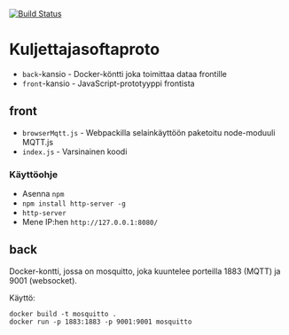 [![Build Status](https://travis-ci.org/STOP2/stop2.0-driver-client.svg?branch=master)](https://travis-ci.org/STOP2/stop2.0-driver-client)

# Kuljettajasoftaproto

- `back`-kansio - Docker-köntti joka toimittaa dataa frontille
- `front`-kansio - JavaScript-prototyyppi frontista

## front

- `browserMqtt.js` - Webpackilla selainkäyttöön paketoitu node-moduuli MQTT.js
- `index.js` - Varsinainen koodi

### Käyttöohje
- Asenna `npm`
- `npm install http-server -g`
- `http-server`
- Mene IP:hen `http://127.0.0.1:8080/`

## back

Docker-kontti, jossa on mosquitto, joka kuuntelee porteilla 1883 (MQTT) ja 9001 (websocket).

Käyttö:

```
docker build -t mosquitto .
docker run -p 1883:1883 -p 9001:9001 mosquitto
```
